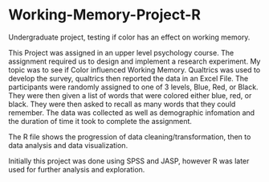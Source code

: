 # Working-Memory-Project-R
Undergraduate project, testing if color has an effect on working memory. 

This Project was assigned in an upper level psychology course. The assignment required us to design and implement a research experiment.
My topic was to see if Color influenced Working Memory. 
Qualtrics was used to develop the survey, qualtrics then reported the data in an Excel File.
The participants were randomly assigned to one of 3 levels, Blue, Red, or Black. 
They were then given a list of words that were colored either blue, red, or black. 
They were then asked to recall as many words that they could remember. 
The data was collected as well as demographic infomation and the duration of time it took to complete the assignment.

The R file shows the progression of data cleaning/transformation, then to data analysis and data visualization. 


Initially this project was done using SPSS and JASP, however R was later used for further analysis and exploration.
